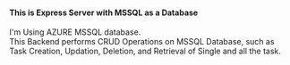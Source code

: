  #### This is Express Server with MSSQL as a Database  
 I'm Using AZURE MSSQL database.  
 This Backend performs CRUD Operations on MSSQL Database, such as Task Creation, Updation, Deletion, and Retrieval of Single and all the task.
